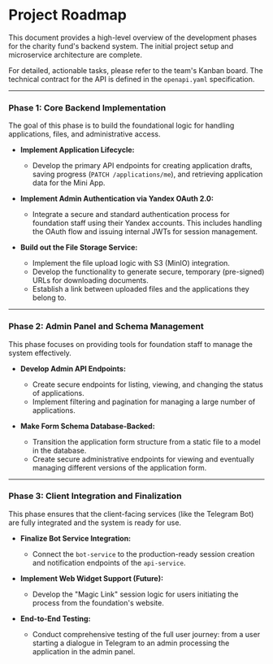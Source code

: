 # Project Roadmap

This document provides a high-level overview of the development phases for the charity fund's backend system. The initial project setup and microservice architecture are complete.

For detailed, actionable tasks, please refer to the team's Kanban board. The technical contract for the API is defined in the `openapi.yaml` specification.

---

### **Phase 1: Core Backend Implementation**

The goal of this phase is to build the foundational logic for handling applications, files, and administrative access.

*   **Implement Application Lifecycle:**
    *   Develop the primary API endpoints for creating application drafts, saving progress (`PATCH /applications/me`), and retrieving application data for the Mini App.

*   **Implement Admin Authentication via Yandex OAuth 2.0:**
    *   Integrate a secure and standard authentication process for foundation staff using their Yandex accounts. This includes handling the OAuth flow and issuing internal JWTs for session management.

*   **Build out the File Storage Service:**
    *   Implement the file upload logic with S3 (MinIO) integration.
    *   Develop the functionality to generate secure, temporary (pre-signed) URLs for downloading documents.
    *   Establish a link between uploaded files and the applications they belong to.

---

### **Phase 2: Admin Panel and Schema Management**

This phase focuses on providing tools for foundation staff to manage the system effectively.

*   **Develop Admin API Endpoints:**
    *   Create secure endpoints for listing, viewing, and changing the status of applications.
    *   Implement filtering and pagination for managing a large number of applications.

*   **Make Form Schema Database-Backed:**
    *   Transition the application form structure from a static file to a model in the database.
    *   Create secure administrative endpoints for viewing and eventually managing different versions of the application form.

---

### **Phase 3: Client Integration and Finalization**

This phase ensures that the client-facing services (like the Telegram Bot) are fully integrated and the system is ready for use.

*   **Finalize Bot Service Integration:**
    *   Connect the `bot-service` to the production-ready session creation and notification endpoints of the `api-service`.

*   **Implement Web Widget Support (Future):**
    *   Develop the "Magic Link" session logic for users initiating the process from the foundation's website.

*   **End-to-End Testing:**
    *   Conduct comprehensive testing of the full user journey: from a user starting a dialogue in Telegram to an admin processing the application in the admin panel.
